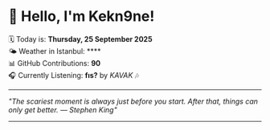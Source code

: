 # 👋 Hello, I'm Kekn9ne!

🗓️ Today is: **Thursday, 25 September 2025**  
🌤️ Weather in Istanbul: ****  
📊 GitHub Contributions: **90**  
🎧 Currently Listening: **fıs?** by *KAVAK* 🎶

---

_"The scariest moment is always just before you start. After that, things can only get better. — *Stephen King*"_

---
